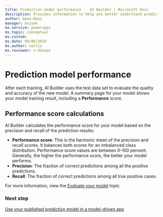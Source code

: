 ```yaml
---
title: Prediction model performance -  AI Builder | Microsoft Docs
description: Provides information to help you better understand prediction model performance, and how performance scores are calculated
author: Dean-Haas
manager: kvivek
ms.service: powerapps
ms.topic: conceptual
ms.custom: 
ms.date: 09/06/2019
ms.author: norliu
ms.reviewer: v-dehaas
---
```


# Prediction model performance

After each training, AI Builder uses the test data set to evaluate the quality and accuracy of the new model. A summary page for your model shows your model training result, including a **Performance** score.  

## Performance score calculations

AI Builder calculates the performance score for your model based on the precision and recall of the prediction results:

- **Performance score**: This is the harmonic mean of the precision and recall scores. It balances both scores for an imbalanced class distribution. Performance score values are between 0–100 percent. Generally, the higher the performance score, the better your model performs.
- **Precision**: The fraction of correct predictions among all the positive predictions.
- **Recall**: The fraction of correct predictions among all true positive cases.

For more information, view the [Evaluate your model](manage-model.md#evaluate-your-model) topic.

### Next step

[Use your published prediction model in a model-driven app](prediction-model-driven-app.md)
